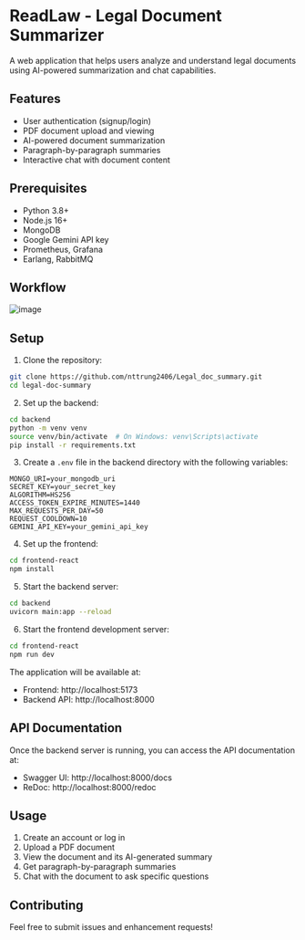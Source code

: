 # ReadLaw - Legal Document Summarizer

A web application that helps users analyze and understand legal documents using AI-powered summarization and chat capabilities.

## Features

- User authentication (signup/login)
- PDF document upload and viewing
- AI-powered document summarization
- Paragraph-by-paragraph summaries
- Interactive chat with document content

## Prerequisites

- Python 3.8+
- Node.js 16+
- MongoDB
- Google Gemini API key
- Prometheus, Grafana
- Earlang, RabbitMQ

## Workflow

![image](https://github.com/user-attachments/assets/67aec777-8a14-47af-be34-8f1468b0da05)


## Setup

1. Clone the repository:
```bash
git clone https://github.com/nttrung2406/Legal_doc_summary.git
cd legal-doc-summary
```

2. Set up the backend:
```bash
cd backend
python -m venv venv
source venv/bin/activate  # On Windows: venv\Scripts\activate
pip install -r requirements.txt
```

3. Create a `.env` file in the backend directory with the following variables:
```
MONGO_URI=your_mongodb_uri
SECRET_KEY=your_secret_key
ALGORITHM=HS256
ACCESS_TOKEN_EXPIRE_MINUTES=1440
MAX_REQUESTS_PER_DAY=50
REQUEST_COOLDOWN=10
GEMINI_API_KEY=your_gemini_api_key
```

4. Set up the frontend:
```bash
cd frontend-react
npm install
```

5. Start the backend server:
```bash
cd backend
uvicorn main:app --reload
```

6. Start the frontend development server:
```bash
cd frontend-react
npm run dev
```

The application will be available at:
- Frontend: http://localhost:5173
- Backend API: http://localhost:8000

## API Documentation

Once the backend server is running, you can access the API documentation at:
- Swagger UI: http://localhost:8000/docs
- ReDoc: http://localhost:8000/redoc

## Usage

1. Create an account or log in
2. Upload a PDF document
3. View the document and its AI-generated summary
4. Get paragraph-by-paragraph summaries
5. Chat with the document to ask specific questions

## Contributing

Feel free to submit issues and enhancement requests!
